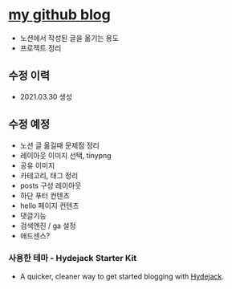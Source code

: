 # [my github blog](https://kim-eun-ji.github.io/)
* 노션에서 작성된 글을 옮기는 용도
* 프로젝트 정리

## 수정 이력
* 2021.03.30 생성

## 수정 예정
* 노션 글 옮길때 문제점 정리
* 레이아웃 이미지 선택, tinypng
* 공유 이미지 
* 카테고리, 태그 정리
* posts 구성 레이아웃
* 하단 푸터 컨텐츠
* hello 페이지 컨텐츠
* 댓글기능
* 검색엔진 / ga 설정
* 애드센스?

### 사용한 테마 - Hydejack Starter Kit
* A quicker, cleaner way to get started blogging with [Hydejack](https://hydejack.com/).

